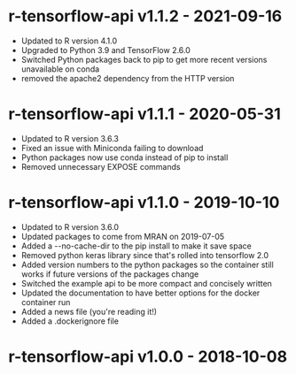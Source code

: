 # r-tensorflow-api v1.1.2 - 2021-09-16
- Updated to R version 4.1.0
- Upgraded to Python 3.9 and TensorFlow 2.6.0
- Switched Python packages back to pip to get more recent versions unavailable on conda
- removed the apache2 dependency from the HTTP version

# r-tensorflow-api v1.1.1 - 2020-05-31

- Updated to R version 3.6.3
- Fixed an issue with Miniconda failing to download
- Python packages now use conda instead of pip to install
- Removed unnecessary EXPOSE commands

# r-tensorflow-api v1.1.0 - 2019-10-10

- Updated to R version 3.6.0
- Updated packages to come from MRAN on 2019-07-05
- Added a --no-cache-dir to the pip install to make it save space
- Removed python keras library since that's rolled into tensorflow 2.0
- Added version numbers to the python packages so the container still works if future versions of the packages change
- Switched the example api to be more compact and concisely written
- Updated the documentation to have better options for the docker container run
- Added a news file (you're reading it!)
- Added a .dockerignore file

# r-tensorflow-api v1.0.0 - 2018-10-08